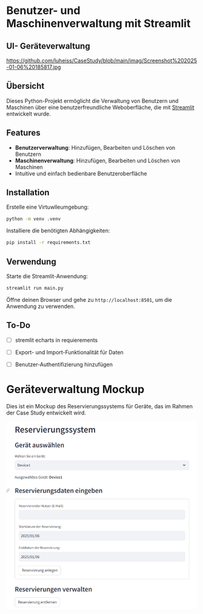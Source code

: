 # Benutzer- und Maschinenverwaltung mit Streamlit
## UI- Geräteverwaltung
https://github.com/luheiss/CaseStudy/blob/main/imag/Screenshot%202025-01-06%20185817.jpg
## Übersicht
Dieses Python-Projekt ermöglicht die Verwaltung von Benutzern und Maschinen über eine benutzerfreundliche Weboberfläche, die mit [Streamlit](https://streamlit.io/) entwickelt wurde. 

## Features
- **Benutzerverwaltung**: Hinzufügen, Bearbeiten und Löschen von Benutzern
- **Maschinenverwaltung**: Hinzufügen, Bearbeiten und Löschen von Maschinen
- Intuitive und einfach bedienbare Benutzeroberfläche

## Installation
 Erstelle eine Virtuwlleumgebung:
   ```bash
   python -m venv .venv
   ```
 Installiere die benötigten Abhängigkeiten:
   ```bash
   pip install -r requirements.txt
   ```

## Verwendung
Starte die Streamlit-Anwendung:
```bash
streamlit run main.py
```

Öffne deinen Browser und gehe zu `http://localhost:8501`, um die Anwendung zu verwenden.

## To-Do
- [ ] stremlit echarts in requierements
- [ ] Export- und Import-Funktionalität für Daten
- [ ] Benutzer-Authentifizierung hinzufügen



# Geräteverwaltung Mockup

Dies ist ein Mockup des Reservierungssystems für Geräte, das im Rahmen der Case Study entwickelt wird.

![Mockup Screenshot](imag/Screenshot%202025-01-06%20200114.png)